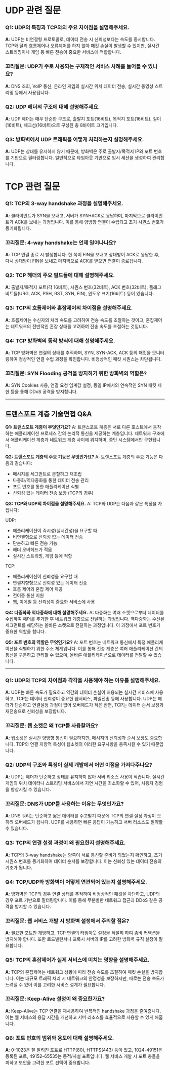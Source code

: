 # UDP 관련 질문

### Q1: UDP의 특징과 TCP와의 주요 차이점을 설명해주세요.

**A**: UDP는 비연결형 프로토콜로, 데이터 전송 시 신뢰성보다는 속도를 중시합니다. TCP와 달리 흐름제어나 오류제어를 하지 않아 패킷 손실이 발생할 수 있지만, 실시간 스트리밍이나 게임 등 빠른 전송이 중요한 서비스에 적합합니다.

### 꼬리질문: UDP가 주로 사용되는 구체적인 서비스 사례를 들어볼 수 있나요?

**A**: DNS 조회, VoIP 통신, 온라인 게임의 실시간 위치 데이터 전송, 실시간 동영상 스트리밍 등에서 사용됩니다.

### Q2: UDP 헤더의 구조에 대해 설명해주세요.

**A**: UDP 헤더는 매우 단순한 구조로, 출발지 포트(16비트), 목적지 포트(16비트), 길이(16비트), 체크섬(16비트)으로 구성된 총 8바이트 크기입니다.

### Q3: 방화벽에서 UDP 트래픽을 어떻게 처리하는지 설명해주세요.

**A**: UDP는 상태를 유지하지 않기 때문에, 방화벽은 주로 출발지/목적지 IP와 포트 번호를 기반으로 필터링합니다. 일반적으로 타임아웃 기반으로 임시 세션을 생성하여 관리합니다.

# TCP 관련 질문

### Q1: TCP의 3-way handshake 과정을 설명해주세요.

**A**: 클라이언트가 SYN을 보내고, 서버가 SYN+ACK로 응답하며, 마지막으로 클라이언트가 ACK를 보내는 과정입니다. 이를 통해 양방향 연결이 수립되고 초기 시퀀스 번호가 동기화됩니다.

### 꼬리질문: 4-way handshake는 언제 일어나나요?

**A**: TCP 연결 종료 시 발생합니다. 한 쪽이 FIN을 보내고 상대방이 ACK로 응답한 후, 다시 상대방이 FIN을 보내고 마지막으로 ACK를 받으면 연결이 종료됩니다.

### Q2: TCP 헤더의 주요 필드들에 대해 설명해주세요.

**A**: 출발지/목적지 포트(각 16비트), 시퀀스 번호(32비트), ACK 번호(32비트), 플래그 비트들(URG, ACK, PSH, RST, SYN, FIN), 윈도우 크기(16비트) 등이 있습니다.

### Q3: TCP의 흐름제어와 혼잡제어의 차이점을 설명해주세요.

**A**: 흐름제어는 수신자의 처리 속도를 고려하여 전송 속도를 조절하는 것이고, 혼잡제어는 네트워크의 전반적인 혼잡 상태를 고려하여 전송 속도를 조절하는 것입니다.

### Q4: TCP 방화벽의 동작 방식에 대해 설명해주세요.

**A**: TCP 방화벽은 연결의 상태를 추적하며, SYN, SYN-ACK, ACK 등의 패킷을 모니터링하여 정상적인 연결 수립 과정을 확인합니다. 비정상적인 패킷 시퀀스는 차단됩니다.

### 꼬리질문: SYN Flooding 공격을 방지하기 위한 방화벽의 역할은?

**A**: SYN Cookies 사용, 연결 요청 임계값 설정, 동일 IP에서의 연속적인 SYN 패킷 제한 등을 통해 DDoS 공격을 방지합니다.

---

## 트랜스포트 계층 기술면접 Q&A

**Q1: 트랜스포트 계층이 무엇인가요?**
A: 트랜스포트 계층은 서로 다른 호스트에서 동작하는 애플리케이션 프로세스 간의 논리적 통신을 제공하는 계층입니다. 네트워크 구조에서 애플리케이션 계층과 네트워크 계층 사이에 위치하며, 종단 시스템에서만 구현됩니다.

**Q2: 트랜스포트 계층의 주요 기능은 무엇인가요?**
A: 트랜스포트 계층의 주요 기능은 다음과 같습니다:

- 메시지를 세그먼트로 분할하고 재조립
- 다중화/역다중화를 통한 데이터 전송 관리
- 포트 번호를 통한 애플리케이션 식별
- 신뢰성 있는 데이터 전송 보장 (TCP의 경우)

**Q3: TCP와 UDP의 차이점을 설명해주세요.**
A: TCP와 UDP는 다음과 같은 특징을 가집니다:

UDP:

- 애플리케이션이 즉시성(실시간성)을 요구할 때
- 비연결형으로 신뢰성 없는 데이터 전송
- 단순하고 빠른 전송 가능
- 헤더 오버헤드가 적음
- 실시간 스트리밍, 게임 등에 적합

TCP:

- 애플리케이션이 신뢰성을 요구할 때
- 연결지향형으로 신뢰성 있는 데이터 전송
- 흐름 제어와 혼잡 제어 제공
- 전이중 통신 지원
- 웹, 이메일 등 신뢰성이 중요한 서비스에 사용

**Q4: 다중화와 역다중화에 대해 설명해주세요.**
A: 다중화는 여러 소켓으로부터 데이터를 수집하여 헤더를 추가한 후 네트워크 계층으로 전달하는 과정입니다. 역다중화는 수신된 세그먼트를 해당하는 올바른 소켓으로 전달하는 과정입니다. 이 과정에서 포트 번호가 중요한 역할을 합니다.

**Q5: 포트 번호의 역할은 무엇인가요?**
A: 포트 번호는 네트워크 통신에서 특정 애플리케이션을 식별하기 위한 주소 체계입니다. 이를 통해 전송 계층은 여러 애플리케이션 간의 통신을 구분하고 관리할 수 있으며, 올바른 애플리케이션으로 데이터를 전달할 수 있습니다.

---

### Q1: UDP와 TCP의 차이점과 각각을 사용해야 하는 이유를 설명해주세요.

**A**: UDP는 빠른 속도가 필요하고 약간의 데이터 손실이 허용되는 실시간 서비스에 사용하고, TCP는 데이터 신뢰성이 중요한 웹서비스, 파일전송 등에 사용합니다. UDP는 헤더가 단순하고 연결설정 과정이 없어 오버헤드가 적은 반면, TCP는 데이터 순서 보장과 재전송으로 신뢰성을 보장합니다.

### 꼬리질문: 웹 소켓은 왜 TCP를 사용할까요?

**A**: 웹소켓은 실시간 양방향 통신이 필요하지만, 메시지의 신뢰성과 순서 보장도 중요합니다. TCP의 연결 지향적 특성이 웹소켓의 이러한 요구사항을 충족시킬 수 있기 때문입니다.

### Q2: UDP의 구조와 특징이 실제 개발에서 어떤 이점을 가져다주나요?

**A**: UDP는 헤더가 단순하고 상태를 유지하지 않아 서버 리소스 사용이 적습니다. 실시간 게임의 위치 데이터나 스트리밍 서비스에서 지연 시간을 최소화할 수 있어, 사용자 경험을 향상시킬 수 있습니다.

### 꼬리질문: DNS가 UDP를 사용하는 이유는 무엇인가요?

**A**: DNS 쿼리는 단순하고 짧은 데이터를 주고받기 때문에 TCP의 연결 설정 과정이 오히려 오버헤드가 됩니다. UDP를 사용하면 빠른 응답이 가능하고 서버 리소스도 절약할 수 있습니다.

### Q3: TCP의 연결 설정 과정이 왜 필요한지 설명해주세요.

**A**: TCP의 3-way handshake는 양쪽이 서로 통신할 준비가 되었는지 확인하고, 초기 시퀀스 번호를 동기화하여 데이터 순서를 보장합니다. 이는 신뢰성 있는 데이터 전송의 기초가 됩니다.

### Q4: TCP/UDP와 방화벽이 어떻게 연관되어 있는지 설명해주세요.

**A**: 방화벽은 TCP의 경우 연결 상태를 추적하여 비정상적인 패킷을 차단하고, UDP의 경우 포트 기반으로 필터링합니다. 이를 통해 무분별한 네트워크 접근과 DDoS 같은 공격을 방지할 수 있습니다.

### 꼬리질문: 웹 서비스 개발 시 방화벽 설정에서 주의할 점은?

**A**: 필요한 포트만 개방하고, TCP 연결의 타임아웃 설정을 적절히 하여 좀비 커넥션을 방지해야 합니다. 또한 로드밸런서나 프록시 서버의 IP를 고려한 방화벽 규칙 설정이 필요합니다.

### Q5: TCP의 혼잡제어가 실제 서비스에 미치는 영향을 설명해주세요.

**A**: TCP의 혼잡제어는 네트워크 상황에 따라 전송 속도를 조절하여 패킷 손실을 방지합니다. 이는 대규모 트래픽 처리 시 네트워크의 안정성을 보장하지만, 때로는 전송 속도가 느려질 수 있어 이를 고려한 서비스 설계가 필요합니다.

### 꼬리질문: Keep-Alive 설정이 왜 중요한가요?

**A**: Keep-Alive는 TCP 연결을 재사용하여 반복적인 handshake 과정을 줄여줍니다. 이는 웹 서비스의 응답 시간을 개선하고 서버 리소스를 효율적으로 사용할 수 있게 해줍니다.

### Q6: 포트 번호의 범위와 용도에 대해 설명해주세요.

**A**: 0-1023은 잘 알려진 포트로 HTTP(80), HTTPS(443) 등이 있고, 1024-49151은 등록된 포트, 49152-65535는 동적/사설 포트입니다. 웹 서비스 개발 시 포트 충돌을 피하고 보안을 고려한 포트 선택이 중요합니다.

